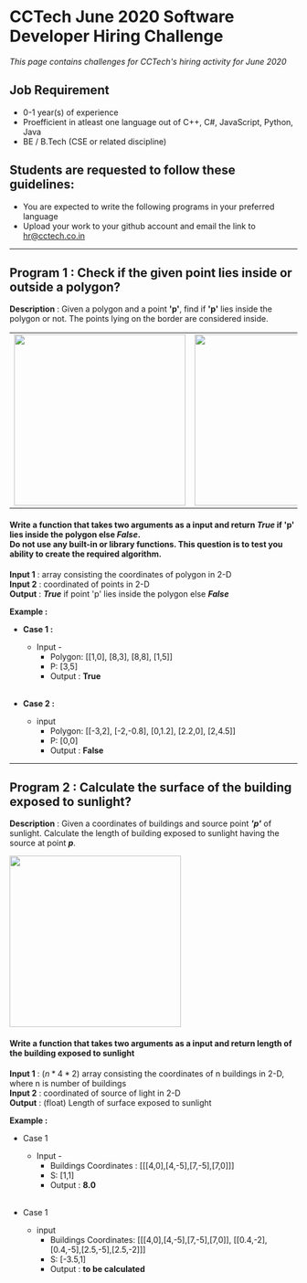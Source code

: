 # CCTech June 2020 Software Developer Hiring Challenge

_This page contains challenges for CCTech's hiring activity for June 2020_

## Job Requirement

- 0-1 year(s) of experience
- Proefficient in atleast one language out of C++, C#, JavaScript, Python, Java
- BE / B.Tech (CSE or related discipline)

## Students are requested to follow these guidelines:

- You are expected to write the following programs in your preferred language
- Upload your work to your github account and email the link to hr@cctech.co.in

***

## Program 1 : Check if the given point lies inside or outside a polygon?

**Description**  : Given a polygon and a point **'p'**, find if **'p'** lies inside the polygon or not. The points lying on the border are considered inside.

<table>
    <tr>
        <td><img src="images/c1_q1_1.png" height="300"></td>
        <td><img src="images/c1_q1_2.png" height="300"></td>
    </tr>
</table>

#### Write a function that takes two arguments as a input and return **_True_** if **'p'** lies inside the polygon else **_False_**. <br> Do not use any built-in or library functions. This question is to test you ability to create the required algorithm. <br> 

**Input 1** : array consisting the coordinates of polygon in 2-D <br>
**Input 2** : coordinated of points in 2-D <br>
**Output** : **_True_** if point 'p' lies inside the polygon else **_False_** <br>

**Example :** 

- **Case 1 :**
    - Input -
        - Polygon: [[1,0], [8,3], [8,8], [1,5]]
        - P:  [3,5] 
        - Output : **True** <br> <br>
        

- **Case 2 :**
    - input
        - Polygon: [[-3,2], [-2,-0.8], [0,1.2], [2.2,0], [2,4.5]]
        - P: [0,0]
        - Output : **False**

***
## Program 2 : Calculate the surface of the building exposed to sunlight?

**Description**  : Given a coordinates of buildings and source point **_'p'_** of sunlight. Calculate the length of building exposed to sunlight having the source at point **_p_**.

<img src="./images/c1_q2.png" height="300">
<br>

#### Write a function that takes two arguments as a input and return **length** of the building exposed to sunlight <br>

**Input 1** : $(n*4*2)$ array consisting the coordinates of n buildings in 2-D, where n is number of buildings <br>
**Input 2** : coordinated of source of light in 2-D <br>
**Output** : (float) Length of surface exposed to sunlight

**Example :** 

- Case 1
    - Input -
        - Buildings Coordinates : [[[4,0],[4,-5],[7,-5],[7,0]]]
        - S:  [1,1] 
        - Output : **8.0** <br> <br>
        

- Case 1
    - input
        - Buildings Coordinates: [[[4,0],[4,-5],[7,-5],[7,0]], [[0.4,-2],[0.4,-5],[2.5,-5],[2.5,-2]]]
        - S: [-3.5,1] 
        - Output : **to be calculated** <br> <br>
